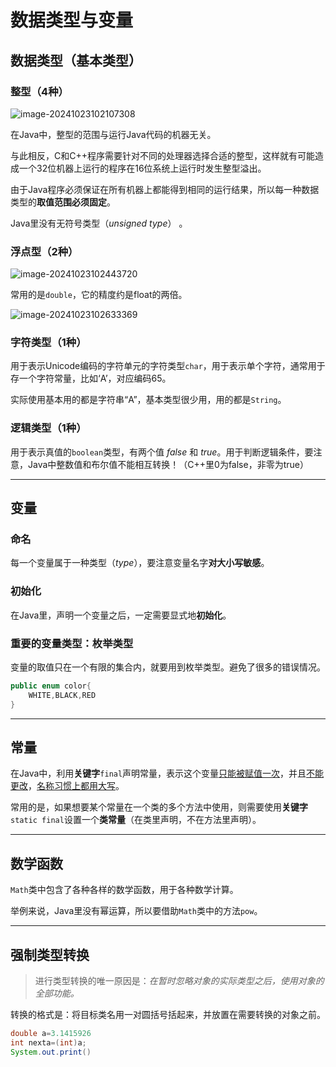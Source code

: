 # 数据类型与变量

## 数据类型（基本类型）

### 整型（4种）

![image-20241023102107308](https://gitee.com/De1ores/csdn-picture-bed/raw/master/202410231021431.png)

在Java中，整型的范围与运行Java代码的机器无关。

与此相反，C和C++程序需要针对不同的处理器选择合适的整型，这样就有可能造成一个32位机器上运行的程序在16位系统上运行时发生整型溢出。

由于Java程序必须保证在所有机器上都能得到相同的运行结果，所以每一种数据类型的**取值范围必须固定**。

Java里没有无符号类型（*unsigned type*） 。

### 浮点型（2种）

![image-20241023102443720](https://gitee.com/De1ores/csdn-picture-bed/raw/master/202410231024775.png)

常用的是`double`，它的精度约是float的两倍。

![image-20241023102633369](https://gitee.com/De1ores/csdn-picture-bed/raw/master/202410231026422.png)

### 字符类型（1种）

用于表示Unicode编码的字符单元的字符类型`char`，用于表示单个字符，通常用于存一个字符常量，比如‘A’，对应编码65。

实际使用基本用的都是字符串“A”，基本类型很少用，用的都是`String`。

### 逻辑类型（1种）

用于表示真值的`boolean`类型，有两个值 *false* 和 *true*。用于判断逻辑条件，要注意，Java中整数值和布尔值不能相互转换！（C++里0为false，非零为true）

---

## 变量

### 命名

每一个变量属于一种类型（*type*），要注意变量名字**对大小写敏感**。

### 初始化

在Java里，声明一个变量之后，一定需要显式地**初始化**。

### 重要的变量类型：枚举类型

变量的取值只在一个有限的集合内，就要用到枚举类型。避免了很多的错误情况。

```java
public enum color{
    WHITE,BLACK,RED
}
```

---

## 常量

在Java中，利用**关键字**`final`声明常量，表示这个变量<u>只能被赋值一次</u>，并且<u>不能更改</u>，<u>名称习惯上都用大写</u>。

常用的是，如果想要某个常量在一个类的多个方法中使用，则需要使用**关键字**`static final`设置一个**类常量**（在类里声明，不在方法里声明）。

---

## 数学函数

`Math`类中包含了各种各样的数学函数，用于各种数学计算。

举例来说，Java里没有幂运算，所以要借助`Math`类中的方法`pow`。

---

## 强制类型转换

> 进行类型转换的唯一原因是：*在暂时忽略对象的实际类型之后，使用对象的全部功能。*

转换的格式是：将目标类名用一对圆括号括起来，并放置在需要转换的对象之前。

```java
double a=3.1415926
int nexta=(int)a;
System.out.print()
```

